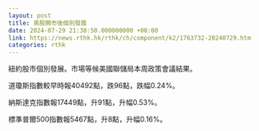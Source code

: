 ```yaml
---
layout: post
title: 美股開市後個別發展
date: 2024-07-29 21:38:50.000000000 +08:00
link: https://news.rthk.hk/rthk/ch/component/k2/1763732-20240729.htm
categories: rthk
---
```


紐約股市個別發展。市場等候美國聯儲局本周政策會議結果。

道瓊斯指數較早時報40492點，跌96點，跌幅0.24%。

納斯達克指數報17449點，升91點，升幅0.53%。

標準普爾500指數報5467點，升8點，升幅0.16%。
